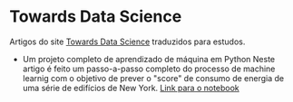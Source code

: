 # Towards Data Science
Artigos do site [Towards Data Science](https://towardsdatascience.com/) traduzidos para estudos.

- Um projeto completo de aprendizado de máquina em Python
Neste artigo é feito um passo-a-passo completo do processo de machine learnig com o objetivo de prever o "score" de consumo de energia de uma série de edifícios de New York.
[Link para o notebook](https://github.com/willsilvano/datascience/blob/master/Towards%20DataScience/Energy%20New%20York.ipynb)
